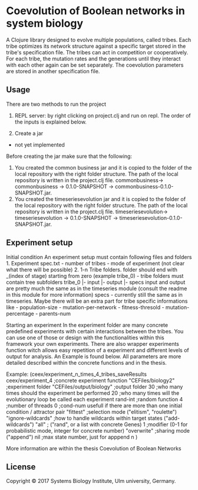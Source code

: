 # Coevolution of Boolean networks in system biology

A Clojure library designed to evolve multiple populations, called tribes.
Each tribe optimizes its network structure against a specific target stored in the tribe's specification file.
The tribes can act in competition or cooperatively. For each tribe, the mutation rates and the generations until
they interact with each other again can be set separately. 
The coevolution parameters are stored in another specification file.

## Usage
There are two methods to run the project
1. REPL server: by right clicking on project.clj and run on repl. The order of the inputs is explained below.

2. Create a jar
- not yet implemented

Before creating the jar make sure that the following:
1. You created the common business jar and it is copied to the folder of the local repository with the right folder structure.
    The path of the local repository is written in the project.clj file.
    commonbusiness-> commonbusiness -> 0.1.0-SNAPSHOT -> commonbusiness-0.1.0-SNAPSHOT.jar.
2. You created the timeseriesevolution jar and it is copied to the folder of the local repository with the right folder structure.
   The path of the local repository is written in the project.clj file.
   timeseriesevolution-> timeseriesevolution -> 0.1.0-SNAPSHOT -> timeseriesevolution-0.1.0-SNAPSHOT.jar.

## Experiment setup
Initial condition
    An experiment setup must contain following files and folders
    1. Experiment spec.txt
        - number of tribes
        - mode of experiment (not clear what there will be possible)
    2. 1-n Tribe folders. folder should end with \_(index of stage) starting from zero (example tribe_0)
        - tribe folders must contain tree subfolders
        tribe_0
        |- input
        |- output
        |- specs 
        input and output are pretty much the same as in the timeseries module (consult the readme in this module for more information)
        specs - currently still the same as in timeseries. Maybe there will be an extra part for tribe specific informations like
            - population-size
            - mutation-per-network
            - fitness-thresold
            - mutation-percentage
            - parents-num
        
Starting an experiment
In the experiment folder are many concrete predefined experiments with certain interactions between the tribes.
You can use one of those or design with the functionalities within this framework your own experiments. There 
are also wrapper experiments function witch allows easy repetition of a experiment and different levels of output for
analysis. An Example is found below. All parameters are more detailed described within the concrete functions 
and in the thesis.

Example: 
(ceex/experiment_n_times_4_tribes_saveResults   
        ceex/experiment_4               ;concrete experiment function
        "CEFiles/biology2"              ;experiment folder
        "CEFiles/output/biology"        ;output folder
        30                              ;who many times should the experiment be performed
        20                              ;who many times will the evolutionary loop be called each experiment
        rand-int                        ;random function 
        4                               ;number of threads
        0                               ;cond-num usefull if there are more than one initial condition / attractor pair
        "fittest"                       ;selection mode ("elitism", "roulette")
        "ignore-wildcards"              ;how to handle wildcards within target states ("add-wildcards")
        "all"                           ; ("rand", or a list with concrete Genes)
        1                               ;modifier (0-1 for probabilistic mode, integer for concrete number)
        "overwrite"                     ;sharing mode ("append")
        nil                             ;max state number, just for apppend n
        )







More information are within the thesis Coevolution of Boolean Networks

## License

Copyright © 2017 Systems Biology Institute, Ulm university, Germany.
